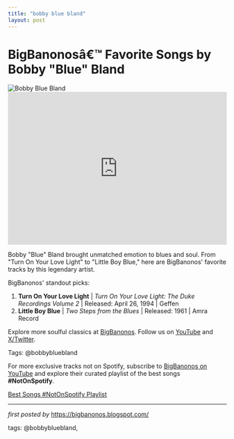 ```yaml
---
title: "bobby blue bland"
layout: post
---
```

<!-- Title of the Post -->
<h1 >BigBanonosâ€™ Favorite Songs by Bobby "Blue" Bland</h1> <!-- Featured Image -->
<div > <img src="https://i.scdn.co/image/ab67616d0000b27316483d14c501878422dbb8c5" alt="Bobby Blue Bland">
</div> <!-- Spotify Embed -->
<div > <iframe src="https://open.spotify.com/embed/playlist/2cL9RSHaSL7jbzjXUgxo8p?utm_source=generator" width="100%" height="352" frameBorder="0" allowfullscreen="" allow="autoplay; clipboard-write; encrypted-media; fullscreen; picture-in-picture" loading="lazy"></iframe>
</div> <!-- Introductory Text -->
<p >Bobby "Blue" Bland brought unmatched emotion to blues and soul. From "Turn On Your Love Light" to "Little Boy Blue," here are BigBanonos' favorite tracks by this legendary artist.</p> <!-- Song Highlights -->
<div > <p>BigBanonos' standout picks:</p> <ol> <li><strong>Turn On Your Love Light</strong> | <em>Turn On Your Love Light: The Duke Recordings Volume 2</em> | Released: April 26, 1994 | Geffen</li> <li><strong>Little Boy Blue</strong> | <em>Two Steps from the Blues</em> | Released: 1961 | Amra Record</li> </ol>
</div> <!-- Footer Links -->
<div > <p>Explore more soulful classics at <a href="https://bigbanonos.blogspot.com/" target="_blank">BigBanonos</a>. Follow us on <a href="https://www.youtube.com/@BigBanonos" target="_blank">YouTube</a> and <a href="https://x.com/bigbanonos" target="_blank">X/Twitter</a>.</p>
</div> <!-- Tags -->
<p >Tags: @bobbybluebland</p>


<!--Subscribe and Playlist Links-->
<div>
    <p>For more exclusive tracks not on Spotify, subscribe to <a href="https://www.youtube.com/@BigBanonos" target="_blank">BigBanonos on YouTube</a> and explore their curated playlist of the best songs <strong>#NotOnSpotify</strong>.</p>
    <p><a href="https://www.youtube.com/playlist?list=PLtuNtuTatqI0kFahUCbtbfenC_ET5O_tr" target="_blank">Best Songs #NotOnSpotify Playlist<br /></a></p></div>

<hr />

<p><em>first posted by</em> <a href="https://bigbanonos.blogspot.com/" rel="noopener" target="_new">https://bigbanonos.blogspot.com/</a></p>

<p>tags: @bobbybluebland,</p>

